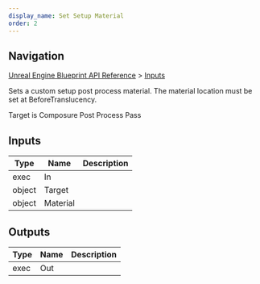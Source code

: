 ```yaml
---
display_name: Set Setup Material
order: 2
---
```

## Navigation

[Unreal Engine Blueprint API Reference](https://dev.epicgames.com/documentation/en-us/unreal-engine/BlueprintAPI) > [Inputs](https://dev.epicgames.com/documentation/en-us/unreal-engine/BlueprintAPI/Inputs)

Sets a custom setup post process material. The material location must be set at BeforeTranslucency.

Target is Composure Post Process Pass

## Inputs

| Type | Name | Description |
| --- | --- | --- |
| exec | In |  |
| object | Target |  |
| object | Material |  |

## Outputs

| Type | Name | Description |
| --- | --- | --- |
| exec | Out |  |
